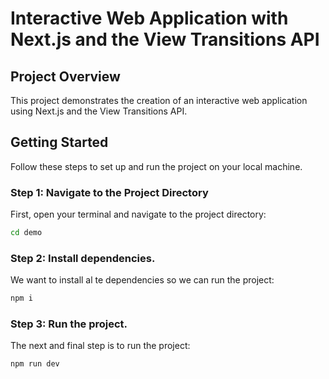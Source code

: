 # Interactive Web Application with Next.js and the View Transitions API

## Project Overview
This project demonstrates the creation of an interactive web application using Next.js and the View Transitions API.

## Getting Started

Follow these steps to set up and run the project on your local machine.

### Step 1: Navigate to the Project Directory
First, open your terminal and navigate to the project directory:
```bash
cd demo
```

### Step 2: Install dependencies.
We want to install al te dependencies so we can run the project:
```bash
npm i
```
### Step 3: Run the project.
The next and final step is to run the project:
```bash
npm run dev
```
